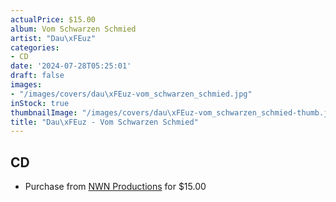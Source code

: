 ```yaml
---
actualPrice: $15.00
album: Vom Schwarzen Schmied
artist: "Dau\xFEuz"
categories:
- CD
date: '2024-07-28T05:25:01'
draft: false
images:
- "/images/covers/dau\xFEuz-vom_schwarzen_schmied.jpg"
inStock: true
thumbnailImage: "/images/covers/dau\xFEuz-vom_schwarzen_schmied-thumb.jpg"
title: "Dau\xFEuz - Vom Schwarzen Schmied"
---
```


## CD
* Purchase from [NWN Productions](http://shop.nwnprod.com/index.php?route=product/product&path=93&product_id=52631&sort=pd.name&order=ASC) for $15.00
